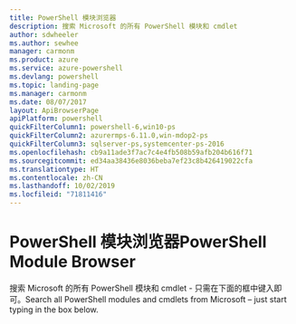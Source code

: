 ```yaml
---
title: PowerShell 模块浏览器
description: 搜索 Microsoft 的所有 PowerShell 模块和 cmdlet
author: sdwheeler
ms.author: sewhee
manager: carmonm
ms.product: azure
ms.service: azure-powershell
ms.devlang: powershell
ms.topic: landing-page
ms.manager: carmonm
ms.date: 08/07/2017
layout: ApiBrowserPage
apiPlatform: powershell
quickFilterColumn1: powershell-6,win10-ps
quickFilterColumn2: azurermps-6.11.0,win-mdop2-ps
quickFilterColumn3: sqlserver-ps,systemcenter-ps-2016
ms.openlocfilehash: cb9a11ade3f7ac7c4e4fb508b59afb204b616f71
ms.sourcegitcommit: ed34aa38436e8036beba7ef23c8b426419022cfa
ms.translationtype: HT
ms.contentlocale: zh-CN
ms.lasthandoff: 10/02/2019
ms.locfileid: "71811416"
---
```

# <a name="powershell-module-browser"></a><span data-ttu-id="158ed-103">PowerShell 模块浏览器</span><span class="sxs-lookup"><span data-stu-id="158ed-103">PowerShell Module Browser</span></span>

<span data-ttu-id="158ed-104">搜索 Microsoft 的所有 PowerShell 模块和 cmdlet - 只需在下面的框中键入即可。</span><span class="sxs-lookup"><span data-stu-id="158ed-104">Search all PowerShell modules and cmdlets from Microsoft – just start typing in the box below.</span></span>

